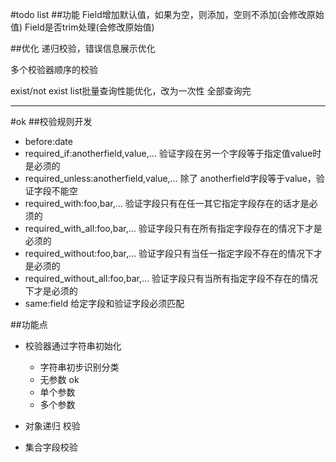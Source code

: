 #todo list
##功能
Field增加默认值，如果为空，则添加，空则不添加(会修改原始值)
Field是否trim处理(会修改原始值)

##优化
递归校验，错误信息展示优化

多个校验器顺序的校验

exist/not exist list批量查询性能优化，改为一次性 全部查询完




---
#ok
##校验规则开发
* before:date
* required_if:anotherfield,value,…
验证字段在另一个字段等于指定值value时是必须的
* required_unless:anotherfield,value,…
除了 anotherfield字段等于value，验证字段不能空
* required_with:foo,bar,…
验证字段只有在任一其它指定字段存在的话才是必须的
* required_with_all:foo,bar,…
验证字段只有在所有指定字段存在的情况下才是必须的
* required_without:foo,bar,…
验证字段只有当任一指定字段不存在的情况下才是必须的
* required_without_all:foo,bar,…
验证字段只有当所有指定字段不存在的情况下才是必须的
* same:field
给定字段和验证字段必须匹配


##功能点
* 校验器通过字符串初始化 
    - 字符串初步识别分类
    - 无参数 ok
    - 单个参数 
    - 多个参数 

* 对象递归 校验
* 集合字段校验


